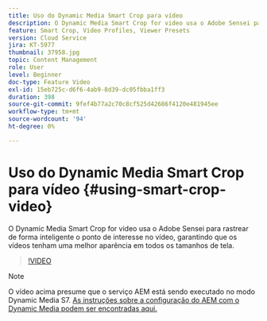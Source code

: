 ```yaml
---
title: Uso do Dynamic Media Smart Crop para vídeo
description: O Dynamic Media Smart Crop for video usa o Adobe Sensei para rastrear de forma inteligente o ponto de interesse no vídeo, garantindo que os vídeos tenham uma melhor aparência em todos os tamanhos de tela.
feature: Smart Crop, Video Profiles, Viewer Presets
version: Cloud Service
jira: KT-5977
thumbnail: 37958.jpg
topic: Content Management
role: User
level: Beginner
doc-type: Feature Video
exl-id: 15eb725c-d6f6-4ab9-8d39-dc05fbba1ff3
duration: 398
source-git-commit: 9fef4b77a2c70c8cf525d42686f4120e481945ee
workflow-type: tm+mt
source-wordcount: '94'
ht-degree: 0%

---
```


# Uso do Dynamic Media Smart Crop para vídeo {#using-smart-crop-video}

O Dynamic Media Smart Crop for video usa o Adobe Sensei para rastrear de forma inteligente o ponto de interesse no vídeo, garantindo que os vídeos tenham uma melhor aparência em todos os tamanhos de tela.

>[!VIDEO](https://video.tv.adobe.com/v/37958?quality=12&learn=on)

>[!NOTE]
>
>O vídeo acima presume que o serviço AEM está sendo executado no modo Dynamic Media S7. [As instruções sobre a configuração do AEM com o Dynamic Media podem ser encontradas aqui.](https://experienceleague.adobe.com/docs/experience-manager-cloud-service/assets/dynamicmedia/config-dm.html)
